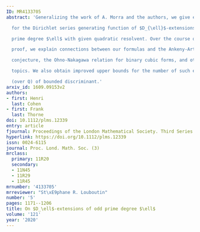 ```yaml
---
ID: MR4133705
abstract: 'Generalizing the work of A. Morra and the authors, we give explicit formulas

  for the Dirichlet series generating function of $D_{\ell}$-extensions of odd

  prime degree $\ell$ with given quadratic resolvent. Over the course of our

  proof, we explain connections between our formulas and the Ankeny-Artin-Chowla

  conjecture, the Ohno-Nakagawa relation for binary cubic forms, and other

  topics. We also obtain improved upper bounds for the number of such extensions

  (over Q) of bounded discriminant.'
arxiv_id: 1609.09153v2
authors:
- first: Henri
  last: Cohen
- first: Frank
  last: Thorne
doi: 10.1112/plms.12339
entry: article
fjournal: Proceedings of the London Mathematical Society. Third Series
hyperlink: https://doi.org/10.1112/plms.12339
issn: 0024-6115
journal: Proc. Lond. Math. Soc. (3)
mrclass:
  primary: 11R20
  secondary:
  - 11N45
  - 11R29
  - 11R45
mrnumber: '4133705'
mrreviewer: "St\xE9phane R. Louboutin"
number: '5'
pages: 1171--1206
title: On $D_\ell$-extensions of odd prime degree $\ell$
volume: '121'
year: '2020'
---
```

